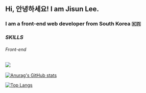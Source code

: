 ## Hi, 안녕하세요! I am Jisun Lee.
### I am a front-end web developer from South Korea 🇰🇷

### _SKILLS_
<h6>Front-end</h6>
<img src="https://img.shields.io/badge/#4FC08D?style=flat-square&logo=Vue.js&logoColor=white"/></a>&nbsp 


[![Anurag's GitHub stats](https://github-readme-stats.vercel.app/api?username=jisunbella)](https://github.com/anuraghazra/github-readme-stats)


[![Top Langs](https://github-readme-stats.vercel.app/api/top-langs/?username=jisunbella&layout=compact)](https://github.com/anuraghazra/github-readme-stats)
